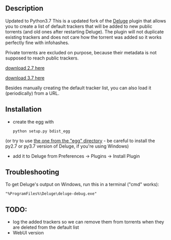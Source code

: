 ## Description
Updated to Python3.7
This is a updated fork of the [Deluge][1] plugin that allows you to create a list of default trackers
that will be added to new public torrents (and old ones after restarting Deluge). The
plugin will not duplicate existing trackers and does not care how the torrent
was added so it works perfectly fine with infohashes.

Private torrents are excluded on purpose, because their metadata is not
supposed to reach public trackers.

[download 2.7 here][2]

[download 3.7 here][3]

Besides manually creating the default tracker list, you can also load it (periodically) from a URL.

## Installation

* create the egg with

    `python setup.py bdist_egg`

(or try to use [the one from the "egg" directory][2] - be careful to install the py2.7 or py3.7 version of Deluge, if you're using Windows)

* add it to Deluge from Preferences -> Plugins -> Install Plugin

## Troubleshooting

To get Deluge's output on Windows, run this in a terminal ("cmd" works):

`"%ProgramFiles%\Deluge\deluge-debug.exe"`

## TODO:

* log the added trackers so we can remove them from torrents when they are deleted from the default list
* WebUI version

[1]: http://deluge-torrent.org/
[2]: https://github.com/BigWebstas/deluge-default-trackers/blob/master/egg/DefaultTrackers-0.1-py2.7.egg?raw=true
[3]: https://github.com/BigWebstas/deluge-default-trackers/blob/master/egg/DefaultTrackers-0.1-py3.7.egg?raw=true


